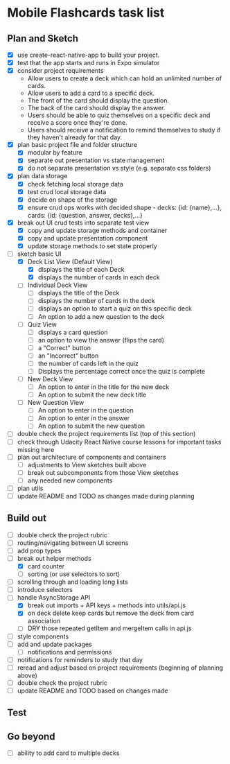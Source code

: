 # Mobile Flashcards task list

## Plan and Sketch
- [X] use create-react-native-app to build your project.
- [X] test that the app starts and runs in Expo simulator
- [X] consider project requirements
	- Allow users to create a deck which can hold an unlimited number of cards.
	- Allow users to add a card to a specific deck.
	- The front of the card should display the question.
	- The back of the card should display the answer.
	- Users should be able to quiz themselves on a specific deck and receive a score once they're done.
	- Users should receive a notification to remind themselves to study if they haven't already for that day.
- [X] plan basic project file and folder structure
	- [X] modular by feature
	- [X] separate out presentation vs state management
	- [X] do not separate presentation vs style (e.g. separate css folders)
- [X] plan data storage
	- [X] check fetching local storage data
	- [X] test crud local storage data
	- [X] decide on shape of the storage
	- [X] ensure crud ops works with decided shape - decks: {id: {name},...}, cards: {id: {question, answer, decks},...}
- [X] break out UI crud tests into separate test view
	- [X] copy and update storage methods and container
	- [X] copy and update presentation component
	- [X] update storage methods to set state properly
- [ ] sketch basic UI
	- [X] Deck List View (Default View)
	  - [X] displays the title of each Deck
	  - [X] displays the number of cards in each deck
	- [ ] Individual Deck View
	  - [ ] displays the title of the Deck
	  - [ ] displays the number of cards in the deck
	  - [ ] displays an option to start a quiz on this specific deck
	  - [ ] An option to add a new question to the deck
	- [ ] Quiz View
		- [ ] displays a card question
		- [ ] an option to view the answer (flips the card)
		- [ ] a "Correct" button
		- [ ] an "Incorrect" button
		- [ ] the number of cards left in the quiz
		- [ ] Displays the percentage correct once the quiz is complete
	- [ ] New Deck View
	  - [ ] An option to enter in the title for the new deck
	  - [ ] An option to submit the new deck title
	- [ ] New Question View
	  - [ ] An option to enter in the question
	  - [ ] An option to enter in the answer
	  - [ ] An option to submit the new question
- [ ] double check the project requirements list (top of this section)
- [ ] check through Udacity React Native course lessons for important tasks missing here
- [ ] plan out architecture of components and containers
	- [ ] adjustments to View sketches built above
	- [ ] break out subcomponents from those View sketches
	- [ ] any needed new components
- [ ] plan utils
- [ ] update README and TODO as changes made during planning

## Build out
- [ ] double check the project rubric
- [ ] routing/navigating between UI screens
- [ ] add prop types
- [ ] break out helper methods
	- [X] card counter
	- [ ] sorting (or use selectors to sort)
- [ ] scrolling through and loading long lists
- [ ] introduce selectors
- [ ] handle AsyncStorage API
	- [X] break out imports + API keys + methods into utils/api.js
	- [X] on deck delete keep cards but remove the deck from card association
	- [ ] DRY those repeated getItem and mergeItem calls in api.js
- [ ] style components
- [ ] add and update packages
	- [ ] notifications and permissions
- [ ] notifications for reminders to study that day
- [ ] reread and adjust based on project requirements (beginning of planning above)
- [ ] double check the project rubric
- [ ] update README and TODO based on changes made

## Test

## Go beyond
- [ ] ability to add card to multiple decks
